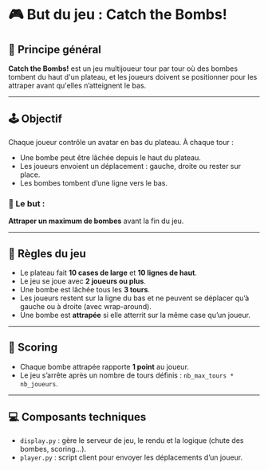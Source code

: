 # 🎮 But du jeu : Catch the Bombs!

## 🧠 Principe général

**Catch the Bombs!** est un jeu multijoueur tour par tour où des bombes tombent du haut d'un plateau, et les joueurs doivent se positionner pour les attraper avant qu'elles n’atteignent le bas.

---

## 🕹️ Objectif

Chaque joueur contrôle un avatar en bas du plateau. À chaque tour :

* Une bombe peut être lâchée depuis le haut du plateau.
* Les joueurs envoient un déplacement : gauche, droite ou rester sur place.
* Les bombes tombent d’une ligne vers le bas.

### 🎯 Le but :

**Attraper un maximum de bombes** avant la fin du jeu.

---

## 🧩 Règles du jeu

* Le plateau fait **10 cases de large** et **10 lignes de haut**.
* Le jeu se joue avec **2 joueurs ou plus**.
* Une bombe est lâchée tous les **3 tours**.
* Les joueurs restent sur la ligne du bas et ne peuvent se déplacer qu’à gauche ou à droite (avec wrap-around).
* Une bombe est **attrapée** si elle atterrit sur la même case qu’un joueur.

---

## 🔢 Scoring

* Chaque bombe attrapée rapporte **1 point** au joueur.
* Le jeu s’arrête après un nombre de tours définis : `nb_max_tours * nb_joueurs`.

---

## 💻 Composants techniques

* `display.py` : gère le serveur de jeu, le rendu et la logique (chute des bombes, scoring…).
* `player.py` : script client pour envoyer les déplacements d’un joueur.
